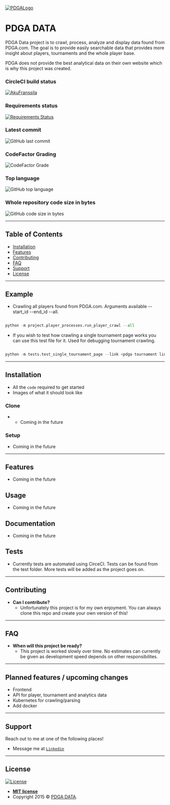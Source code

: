 <a href="https://www.pdga.com/"><img src="https://www.pdga.com/sites/all/themes/pdga/logo.png" title="PDGALogo" alt="PDGALogo"></a>

# PDGA DATA

PDGA Data project is to crawl, process, analyze and display data found from PDGA.com. The goal is to provide easily searchable data that provides more insight about players, tournaments and the whole player base.

PDGA does not provide the best analytical data on their own website which is why this project was created.


### CircleCI build status

[![AkuFranssila](https://circleci.com/gh/AkuFranssila/pdga_data.svg?style=svg)](https://github.com/AkuFranssila/pdga_data)

### Requirements status

[![Requirements Status](https://requires.io/github/AkuFranssila/pdga_data/requirements.svg?branch=master)](https://requires.io/github/AkuFranssila/pdga_data/requirements/?branch=master)

### Latest commit

![GitHub last commit](https://img.shields.io/github/last-commit/AkuFranssila/pdga_data)


### CodeFactor Grading

![CodeFactor Grade](https://img.shields.io/codefactor/grade/github/AkuFranssila/pdga_data)


### Top language

![GitHub top language](https://img.shields.io/github/languages/top/AkuFranssila/pdga_data)

### Whole repository code size in bytes

![GitHub code size in bytes](https://img.shields.io/github/languages/code-size/AkuFranssila/pdga_data?style=plastic)

---

## Table of Contents

- [Installation](#installation)
- [Features](#features)
- [Contributing](#contributing)
- [FAQ](#faq)
- [Support](#support)
- [License](#license)


---

## Example

- Crawling all players found from PDGA.com. Arguments available --start_id --end_id --all. 

```python

python -m project.player_processes.run_player_crawl --all
```

- If you wish to test how crawling a single tournament page works you can use this test file for it. Used for debugging tournament crawling.

```python

python -m tests.test_single_tournament_page --link <pdga tournament link>
```

---

## Installation

- All the `code` required to get started
- Images of what it should look like

### Clone

- - Coming in the future

### Setup

- Coming in the future

---

## Features

- Coming in the future

## Usage

- Coming in the future

## Documentation

- Coming in the future

## Tests

- Currently tests are automated using CirceCI. Tests can be found from the test folder. More tests will be added as the project goes on.

---

## Contributing

- **Can I contribute?**
    - Unfortunately this project is for my own enjoyment. You can always clone this repo and create your own version of this!


---

## FAQ

- **When will this project be ready?**
    - This project is worked slowly over time. No estimates can currently be given as development speed depends on other responsibilites.
    
    
---

## Planned features / upcoming changes

- Frontend
- API for player, tournament and analytics data
- Kubernetes for crawling/parsing
- Add docker
    
    
---

## Support

Reach out to me at one of the following places!

- Message me at <a href="https://www.linkedin.com/in/akufranssila/" target="_blank">`Linkedin`</a>

---

## License

[![License](http://img.shields.io/:license-mit-blue.svg?style=flat-square)](http://badges.mit-license.org)

- **[MIT license](http://opensource.org/licenses/mit-license.php)**
- Copyright 2015 © <a href="" target="_blank">PDGA DATA</a>.
